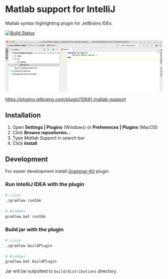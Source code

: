 # Matlab support for IntelliJ
Matlab syntax highlighting plugin for JetBrains IDEs.

[![Build Status](https://travis-ci.com/kornilova-l/matlab-IntelliJ-plugin.svg?branch=master)](https://travis-ci.com/kornilova-l/matlab-IntelliJ-plugin)

![Screenshot of Matlab plugin](screenshots/screen.png)

https://plugins.jetbrains.com/plugin/10941-matlab-support

## Installation
 1. Open **Settings | Plugins** (Windows) or **Preferences | Plugins** (MacOS)
 2. Click **Browse repositories...**
 3. Type _Matlab Support_ in search bar
 4. Click **Install**
 
## Development

For easier development install [Grammar-Kit](https://plugins.jetbrains.com/plugin/6606-grammar-kit) plugin.

### Run IntelliJ IDEA with the plugin
```bash
# Linux
./gradlew runIde

# Windows
gradlew.bat runIde
```

### Build jar with the plugin
```bash
# Linux
./gradlew buildPlugin

# Windows
gradlew.bat buildPlugin
```
Jar will be outputted to `build/distributions` directory.

